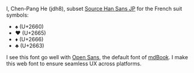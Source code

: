 I, Chen-Pang He (jdh8), subset [Source Han Sans JP][source] for the French suit
symbols:

- ♠ (U+2660)
- ♥ (U+2665)
- ♦ (U+2666)
- ♣ (U+2663)

I see this font go well with [Open Sans][open], the default font of [mdBook].
I make this web font to ensure seamless UX across platforms.

[mdBook]: https://github.com/rust-lang/mdBook
[open]: https://fonts.google.com/specimen/Open+Sans
[source]: https://github.com/adobe-fonts/source-han-sans
